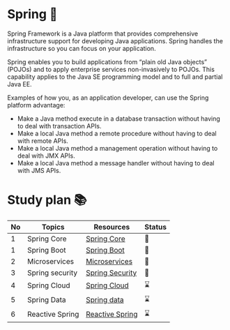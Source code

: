 # Spring :herb:

Spring Framework is a Java platform that provides comprehensive infrastructure support for developing Java applications. Spring handles the infrastructure so you can focus on your application.

Spring enables you to build applications from “plain old Java objects” (POJOs) and to apply enterprise services non-invasively to POJOs. This capability applies to the Java SE programming model and to full and partial Java EE.

Examples of how you, as an application developer, can use the Spring platform advantage:
 - Make a Java method execute in a database transaction without having to deal with transaction APIs.
 - Make a local Java method a remote procedure without having to deal with remote APIs.
 - Make a local Java method a management operation without having to deal with JMX APIs.
 - Make a local Java method a message handler without having to deal with JMS APIs.
 
 # Study plan :books:
 
|No|Topics|Resources|Status|
|--|-------------------------|---------|------|
|1|Spring Core|[Spring Core](https://github.com/abbos0123/Spring/tree/main/Spring-Core)|📖|
|1|Spring Boot|[Spring Boot](https://github.com/abbos0123/Spring/tree/main/Spring-Boot)|📖|
|2|Microservices|[Microservices](https://github.com/abbos0123/Microservices)|:book:|
|3|Spring security|[Spring Security](https://github.com/abbos0123/Spring/tree/main/Spring-Security)|📖|
|4|Spring Cloud|[Spring Cloud](https://github.com/abbos0123/Spring/tree/main/Spring-Cloud)|:hourglass:|
|5|Spring Data|[Spring data]()|:hourglass:|
|6|Reactive Spring|[Reactive Spring]()|:hourglass:|
